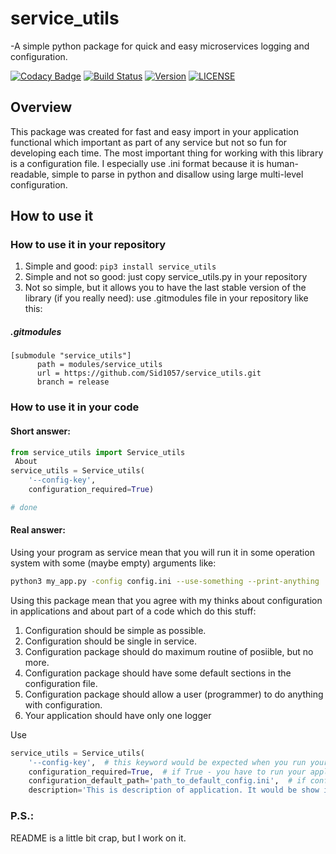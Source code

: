 # service_utils

-A simple python package for quick and easy microservices logging and configuration.

[![Codacy Badge](https://api.codacy.com/project/badge/Grade/819d6be760c04433a00dace98c674058)](https://app.codacy.com/app/Sid1057/service_utils?utm_source=github.com&utm_medium=referral&utm_content=Sid1057/service_utils&utm_campaign=Badge_Grade_Dashboard)
[![Build Status](https://travis-ci.com/Sid1057/service_utils.svg?branch=master)](https://travis-ci.com/Sid1057/service_utils)
[![Version](https://img.shields.io/pypi/v/service_utils.svg)](https://pypi.org/project/service_utils/)
[![LICENSE](https://img.shields.io/github/license/sid1057/service_utils.svg)](https://github.com/Sid1057/service_utils/blob/master/LICENSE)

## Overview

This package was created for fast and easy import in your application functional which important as part of any service but not so fun for developing each time.
The most important thing for working with this library is a configuration file. I especially use .ini format because it is human-readable, simple to parse in python and disallow using large multi-level configuration.

## How to use it

### How to use it in your repository

1. Simple and good: `pip3 install service_utils`
2. Simple and not so good: just copy service_utils.py in your repository
3. Not so simple, but it allows you to have the last stable version of the library (if you really need): use .gitmodules file in your repository like this:
##### .gitmodules
```
[submodule "service_utils"]
      path = modules/service_utils
      url = https://github.com/Sid1057/service_utils.git
      branch = release
```

### How to use it in your code

#### Short answer:
```python
from service_utils import Service_utils
 About
service_utils = Service_utils(
    '--config-key',
    configuration_required=True)

# done
```

#### Real answer:

Using your program as service mean that you will run it in some operation system with some (maybe empty) arguments like:
```bash
python3 my_app.py -config config.ini --use-something --print-anything
```
Using this package mean that you agree with my thinks about configuration in applications and about part of a code which do this stuff:
1. Configuration should be simple as possible.
2. Configuration should be single in service.
3. Configuration package should do maximum routine of posiible, but no more.
4. Configuration package should have some default sections in the configuration file.
5. Configuration package should allow a user (programmer) to do anything with configuration.
6. Your application should have only one logger

Use 
```python
service_utils = Service_utils(
    '--config-key',  # this keyword would be expected when you run your application
    configuration_required=True,  # if True - you have to run your application only with config-key
    configuration_default_path='path_to_default_config.ini',  # if configuration is not required but default configuration exist - this path configuration to configuration file will be used
    description='This is description of application. It would be show in `python3 app.py --help`')
```

### P.S.:
README is a little bit crap, but I work on it.
